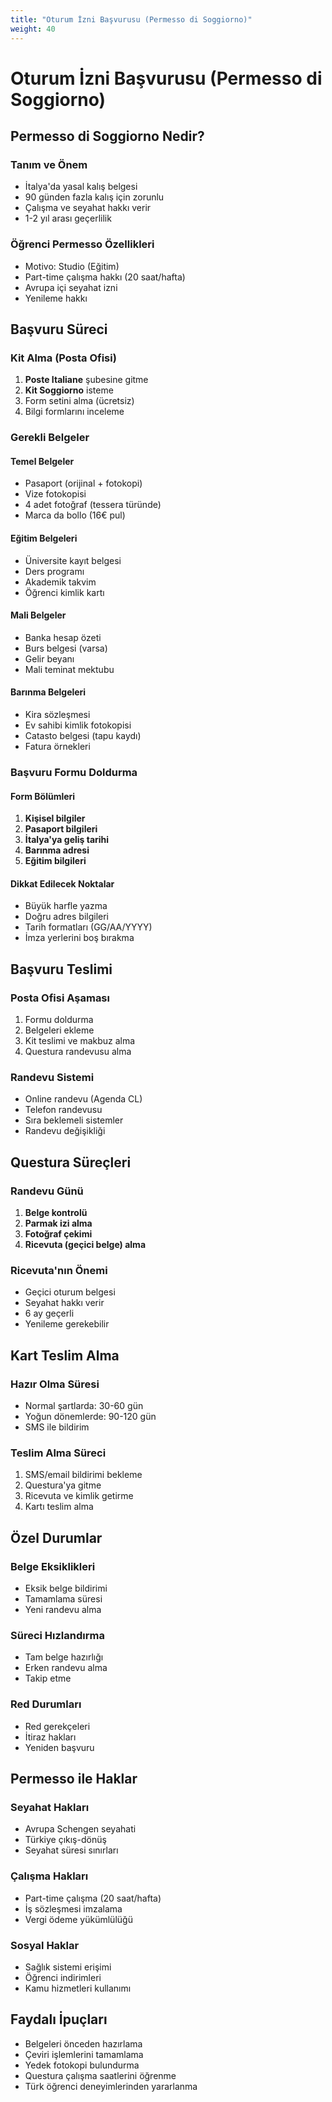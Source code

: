 ```yaml
---
title: "Oturum İzni Başvurusu (Permesso di Soggiorno)"
weight: 40
---
```


# Oturum İzni Başvurusu (Permesso di Soggiorno)

## Permesso di Soggiorno Nedir?

### Tanım ve Önem
- İtalya'da yasal kalış belgesi
- 90 günden fazla kalış için zorunlu
- Çalışma ve seyahat hakkı verir
- 1-2 yıl arası geçerlilik

### Öğrenci Permesso Özellikleri
- Motivo: Studio (Eğitim)
- Part-time çalışma hakkı (20 saat/hafta)
- Avrupa içi seyahat izni
- Yenileme hakkı

## Başvuru Süreci

### Kit Alma (Posta Ofisi)
1. **Poste Italiane** şubesine gitme
2. **Kit Soggiorno** isteme
3. Form setini alma (ücretsiz)
4. Bilgi formlarını inceleme

### Gerekli Belgeler

#### Temel Belgeler
- Pasaport (orijinal + fotokopi)
- Vize fotokopisi
- 4 adet fotoğraf (tessera türünde)
- Marca da bollo (16€ pul)

#### Eğitim Belgeleri
- Üniversite kayıt belgesi
- Ders programı
- Akademik takvim
- Öğrenci kimlik kartı

#### Mali Belgeler
- Banka hesap özeti
- Burs belgesi (varsa)
- Gelir beyanı
- Mali teminat mektubu

#### Barınma Belgeleri
- Kira sözleşmesi
- Ev sahibi kimlik fotokopisi
- Catasto belgesi (tapu kaydı)
- Fatura örnekleri

### Başvuru Formu Doldurma

#### Form Bölümleri
1. **Kişisel bilgiler**
2. **Pasaport bilgileri**
3. **İtalya'ya geliş tarihi**
4. **Barınma adresi**
5. **Eğitim bilgileri**

#### Dikkat Edilecek Noktalar
- Büyük harfle yazma
- Doğru adres bilgileri
- Tarih formatları (GG/AA/YYYY)
- İmza yerlerini boş bırakma

## Başvuru Teslimi

### Posta Ofisi Aşaması
1. Formu doldurma
2. Belgeleri ekleme
3. Kit teslimi ve makbuz alma
4. Questura randevusu alma

### Randevu Sistemi
- Online randevu (Agenda CL)
- Telefon randevusu
- Sıra beklemeli sistemler
- Randevu değişikliği

## Questura Süreçleri

### Randevu Günü
1. **Belge kontrolü**
2. **Parmak izi alma**
3. **Fotoğraf çekimi**
4. **Ricevuta (geçici belge) alma**

### Ricevuta'nın Önemi
- Geçici oturum belgesi
- Seyahat hakkı verir
- 6 ay geçerli
- Yenileme gerekebilir

## Kart Teslim Alma

### Hazır Olma Süresi
- Normal şartlarda: 30-60 gün
- Yoğun dönemlerde: 90-120 gün
- SMS ile bildirim

### Teslim Alma Süreci
1. SMS/email bildirimi bekleme
2. Questura'ya gitme
3. Ricevuta ve kimlik getirme
4. Kartı teslim alma

## Özel Durumlar

### Belge Eksiklikleri
- Eksik belge bildirimi
- Tamamlama süresi
- Yeni randevu alma

### Süreci Hızlandırma
- Tam belge hazırlığı
- Erken randevu alma
- Takip etme

### Red Durumları
- Red gerekçeleri
- İtiraz hakları
- Yeniden başvuru

## Permesso ile Haklar

### Seyahat Hakları
- Avrupa Schengen seyahati
- Türkiye çıkış-dönüş
- Seyahat süresi sınırları

### Çalışma Hakları
- Part-time çalışma (20 saat/hafta)
- İş sözleşmesi imzalama
- Vergi ödeme yükümlülüğü

### Sosyal Haklar
- Sağlık sistemi erişimi
- Öğrenci indirimleri
- Kamu hizmetleri kullanımı

## Faydalı İpuçları
- Belgeleri önceden hazırlama
- Çeviri işlemlerini tamamlama
- Yedek fotokopi bulundurma
- Questura çalışma saatlerini öğrenme
- Türk öğrenci deneyimlerinden yararlanma
